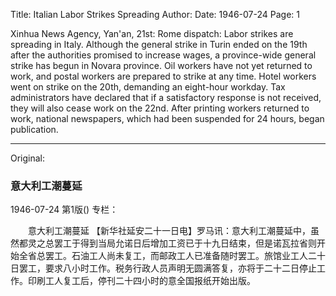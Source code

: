 Title: Italian Labor Strikes Spreading
Author:
Date: 1946-07-24
Page: 1

Xinhua News Agency, Yan'an, 21st: Rome dispatch: Labor strikes are spreading in Italy. Although the general strike in Turin ended on the 19th after the authorities promised to increase wages, a province-wide general strike has begun in Novara province. Oil workers have not yet returned to work, and postal workers are prepared to strike at any time. Hotel workers went on strike on the 20th, demanding an eight-hour workday. Tax administrators have declared that if a satisfactory response is not received, they will also cease work on the 22nd. After printing workers returned to work, national newspapers, which had been suspended for 24 hours, began publication.



<hr /> 

Original: 


### 意大利工潮蔓延

1946-07-24
第1版()
专栏：

　　意大利工潮蔓延
    【新华社延安二十一日电】罗马讯：意大利工潮蔓延中，虽然都灵之总罢工于得到当局允诺日后增加工资已于十九日结束，但是诺瓦拉省则开始全省总罢工。石油工人尚未复工，而邮政工人已准备随时罢工。旅馆业工人二十日罢工，要求八小时工作。税务行政人员声明无圆满答复，亦将于二十二日停止工作。印刷工人复工后，停刊二十四小时的意全国报纸开始出版。
